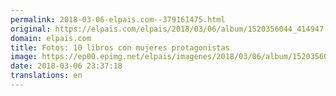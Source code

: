 ```yaml
---
permalink: 2018-03-06-elpais.com--379161475.html
original: https://elpais.com/elpais/2018/03/06/album/1520356044_414947.html#?ref=rss&format=simple&link=link
domain: elpais.com
title: Fotos: 10 libros con mujeres protagonistas
image: https://ep00.epimg.net/elpais/imagenes/2018/03/06/album/1520356044_414947_1520358428_rrss_normal.jpg
date: 2018-03-06 23:37:18
translations: en
---
```


